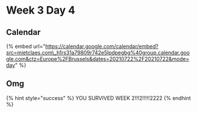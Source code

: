 # Week 3 Day 4

## Calendar

{% embed url="https://calendar.google.com/calendar/embed?src=mietclaes.com\_h1rs31a79809r742e5lpdpegbg%40group.calendar.google.com&ctz=Europe%2FBrussels&dates=20210722%2F20210722&mode=day" %}

## Omg

{% hint style="success" %}
YOU SURVIVED WEEK 2!!!2!!!!!2222
{% endhint %}


